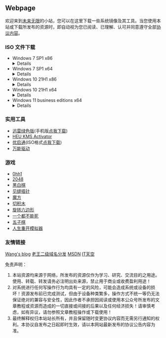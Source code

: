 ## Webpage

欢迎来到[未来无限](mqq://card/show_pslcard?uin=%32%35%38%31%33%36%30%32%39%30)的小站，您可以在这里下载一些系统镜像及其工具。当您使用本站或下载所发布的资源时，即自动视为您已阅读、已理解、认可并同意遵守全部[协议内容](#协议内容)。  


### ISO 文件下载

- Windows 7 SP1 x86
  <details><code>magnet:?xt=urn:btih:585DF592DE43A067C75CFE5A639B41FC3F24DA6F&dn=cn_windows_7_ultimate_with_sp1_x86_dvd_u_677486.iso&xl=2653276160</code><br>SHA1：B92119F5B732ECE1C0850EDA30134536E18CCCE7</details>
- Windows 7 SP1 x64
  <details><code>magnet:?xt=urn:btih:E86414F638E11104248108B155BE9408A8362509&dn=cn_windows_7_ultimate_with_sp1_x64_dvd_u_677408.iso&xl=3420557312</code><br>SHA1：2CE0B2DB34D76ED3F697CE148CB7594432405E23</details>
- Windows 10 21H1 x86
  <details><code>magnet:?xt=urn:btih:A81C7C38AF2D62530C2147D350312949D6C3DD56&dn=zh-cn_windows_10_business_editions_version_21h1_updated_aug_2021_x86_dvd_56839d97.iso&xl=4143134720</code><br>SHA1：FDD8348B4472D3BEF3545CC890F38D2B51E1F58B</details>
- Windows 10 21H1 x64
  <details><code>magnet:?xt=urn:btih:26C407AE18D4AED7DA03F1ED8DD8D4ECC8A120F0&dn=zh-cn_windows_10_business_editions_version_21h1_updated_aug_2021_x64_dvd_e77da303.iso&xl=5718181888</code><br>SHA1：64769CCDC7B319F90811E039FA49E785569FD87B</details>
- Windows 11 business editions x64
  <details><code>magnet:?xt=urn:btih:7D77AF4A99A4C5AEAB1D401755E473BA7EBD7B1C&dn=zh-cn_windows_11_business_editions_x64_dvd_f5f6bcbd.iso&xl=5413181440</code><br>SHA1：6A022A5721D5BBFB76CC2717CA076A521ACE5A0B</details>  


### 实用工具

- [迅雷绿色版](https://moecloud.cn/s/PpX7cM)(手机版[点我下载](https://moecloud.cn/s/Eo82Hd))
- [HEU KMS Activator](https://mp.weixin.qq.com/mp/appmsgalbum?action=getalbum&album_id=1980416095488475140)  
- [优启通](https://www.itsk.com/redirect.php?id=eu)(ISO格式[点我下载](https://moecloud.cn/s/bEMwuL))
- [万能驱动](https://www.itsk.com/redirect.php?id=ed)


### 游戏

- [0hh1](game/0)  
- [2048](game/1)  
- [黑白棋](game/2)  
- [见缝插针](game/3)  
- [魔方](game/4)  
- [切积木](game/5)  
- [旋转六边形](game/6)  
- [一个都不能死](game/7)
- [五子棋](game/8)
- [人生重开模拟器](https://liferestart.syaro.io/view/)


### 友情链接
[Wang's blog](https://iwsoft.cn) [老王二级域名分发](https://139.9.153.102) [MSDN](https://msdn.itellyou.cn) [IT天空](https://www.itsk.com)


<span id="协议内容">免责声明：  
1. 本站资源均来源于网络，所发布的资源仅作为学习、研究、交流目的之用途。使用、转载、转发请务必注明出处来源，禁止用于商业或收费盈利用途！  
2. 对系统进行任何写操作行为均具有一定的风险，可能会造成系统或设备的损坏！资源发布前已完成测试，但由于设备种类繁多，操作方式不统一等仍无法保证绝对的兼容与安全性，因此作者不承担因阅读或使用本公众号所发布的文章教程或资源而造成的一切直接或间接的后果以及任何经济损失！请审慎考虑，如有异议，请勿参照文章教程操作或下载使用！  
3. 最终解释权归本站站长所有，并且保留随时变更协议内容而无需另行通知的权利。本协议自发布之日起即时生效，请以本网站最新发布的协议公告内容为准。
